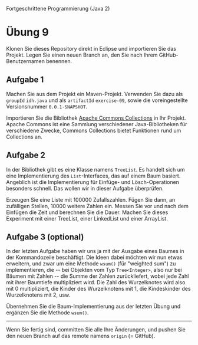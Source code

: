 Fortgeschrittene Programmierung (Java 2)

# Übung 9


Klonen Sie dieses Repository direkt in Eclipse und importieren Sie das Projekt. Legen Sie einen neuen Branch an, den Sie nach Ihrem GitHub-Benutzernamen benennen.


## Aufgabe 1

Machen Sie aus dem Projekt ein Maven-Projekt. Verwenden Sie dazu als `groupId` `idh.java` und als `artifactId` `exercise-09`, sowie die voreingestellte Versionsnummer `0.0.1-SNAPSHOT`.

Importieren Sie die Bibliothek [Apache Commons Collections](https://commons.apache.org/proper/commons-collections/) in Ihr Projekt. Apache Commons ist eine Sammlung verschiedener Java-Bibliotheken für verschiedene Zwecke, Commons Collections bietet Funktionen rund um Collections an. 

## Aufgabe 2

In der Bibliothek gibt es eine Klasse namens `TreeList`. Es handelt sich um eine Implementierung des `List`-Interfaces, das auf einem Baum basiert. Angeblich ist die Implementierung für Einfüge- und Lösch-Operationen besonders schnell. Das wollen wir in dieser Aufgabe überprüfen. 

Erzeugen Sie eine Liste mit 100000 Zufallszahlen. Fügen Sie dann, an zufälligen Stellen, 10000 weitere Zahlen ein. Messen Sie vor und nach dem Einfügen die Zeit und berechnen Sie die Dauer. Machen Sie dieses Experiment mit einer TreeList, einer LinkedList und einer ArrayList.

## Aufgabe 3 (optional)
In der letzten Aufgabe haben wir uns ja mit der Ausgabe eines Baumes in der Kommandozeile beschäftigt. Die Ideen dabei möchten wir nun etwas erweitern, und zwar um eine Methode `wsum()` (für "weighted sum") zu implementieren, die -- bei Objekten vom Typ `Tree<Integer>`, also nur bei Bäumen mit Zahlen -- die Summe der Zahlen zurückliefert, wobei jede Zahl mit ihrer Baumtiefe multipliziert wird. Die Zahl des Wurzelknotes wird also mit 0 multipliziert, die Kinder des Wurzelknotens mit 1, die Kindeskinder des Wurzelknotens mit 2, usw.

Übernehmen Sie die Baum-Implementierung aus der letzten Übung und ergänzen Sie die Methode `wsum()`.

----

Wenn Sie fertig sind, committen Sie alle Ihre Änderungen, und pushen Sie den neuen Branch auf das remote namens `origin` (= GitHub). 